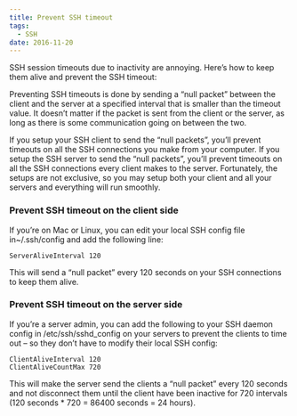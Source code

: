 ```yaml
---
title: Prevent SSH timeout
tags:
  - SSH
date: 2016-11-20
---
```


SSH session timeouts due to inactivity are annoying. Here’s how to keep them alive and prevent the SSH timeout:

<!-- more -->

Preventing SSH timeouts is done by sending a “null packet” between the client and the server at a specified interval that is smaller than the timeout value. It doesn’t matter if the packet is sent from the client or the server, as long as there is some communication going on between the two.

If you setup your SSH client to send the “null packets”, you’ll prevent timeouts on all the SSH connections you make from your computer. If you setup the SSH server to send the “null packets”, you’ll prevent timeouts on all the SSH connections every client makes to the server. Fortunately, the setups are not exclusive, so you may setup both your client and all your servers and everything will run smoothly.

### Prevent SSH timeout on the client side
If you’re on Mac or Linux, you can edit your local SSH config file in~/.ssh/config and add the following line:
```
ServerAliveInterval 120
```
This will send a “null packet” every 120 seconds on your SSH connections to keep them alive.

### Prevent SSH timeout on the server side
If you’re a server admin, you can add the following to your SSH daemon config in /etc/ssh/sshd_config on your servers to prevent the clients to time out – so they don’t have to modify their local SSH config:
```
ClientAliveInterval 120
ClientAliveCountMax 720
```
This will make the server send the clients a “null packet” every 120 seconds and not disconnect them until the client have been inactive for 720 intervals (120 seconds * 720 = 86400 seconds = 24 hours).


